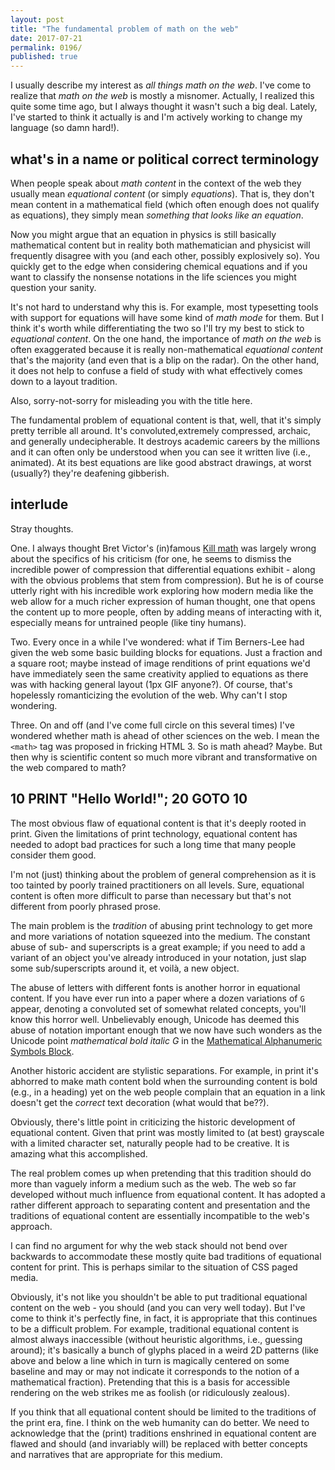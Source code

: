```yaml
---
layout: post
title: "The fundamental problem of math on the web"
date: 2017-07-21
permalink: 0196/
published: true
---
```


I usually describe my interest as <i>all things math on the web</i>. I've come to realize that <i>math on the web</i> is mostly a misnomer. Actually, I realized this quite some time ago, but I always thought it wasn't such a big deal. Lately, I've started to think it actually is and I'm actively working to change my language (so damn hard!).


## what's in a name or political correct terminology


When people speak about <i>math content</i> in the context of the web they usually mean <i>equational content</i> (or simply <i>equations</i>). That is, they don't mean content in a mathematical field (which often enough does not qualify as equations), they simply mean <i>something that looks like an equation</i>.

Now you might argue that an equation in physics is still basically mathematical content but in reality both mathematician and physicist will frequently disagree with you (and each other, possibly explosively so). You quickly get to the edge when considering chemical equations and if you want to classify the nonsense notations in the life sciences you might question your sanity.

It's not hard to understand why this is. For example, most typesetting tools with support for equations will have some kind of <i>math mode</i> for them.  But I think it's worth while differentiating the two so I'll try my best to stick to <i>equational content</i>. On the one hand, the importance of <i>math on the web</i> is often exaggerated because it is really non-mathematical <i>equational content</i> that's the majority (and even that is a blip on the radar). On the other hand, it does not help to confuse a field of study with what effectively comes down to a layout tradition.

Also, sorry-not-sorry for misleading you with the title here.

The fundamental problem of equational content is that, well, that it's simply pretty terrible all around. It's convoluted,extremely compressed, archaic, and generally undecipherable. It destroys academic careers by the millions and it can often only be understood when you can see it written live (i.e., animated). At its best equations are like good abstract drawings, at worst (usually?) they're deafening gibberish.

## interlude

Stray thoughts.

One. I always thought Bret Victor's (in)famous [Kill math](http://worrydream.com/KillMath/) was largely wrong about the specifics of his criticism (for one, he seems to dismiss the incredible power of compression that differential equations exhibit - along with the obvious problems that stem from compression). But he is of course utterly right with his incredible work exploring how modern media like the web allow for a much richer expression of human thought, one that opens the content up to more people, often by adding means of interacting with it, especially means for untrained people (like tiny humans).

Two. Every once in a while I've wondered: what if Tim Berners-Lee had given the web some basic building blocks for equations. Just a fraction and a square root; maybe instead of image renditions of print equations we'd have immediately seen the same creativity applied to equations as there was with hacking general layout (1px GIF anyone?). Of course, that's hopelessly romanticizing the evolution of the web. Why can't I stop wondering.

Three. On and off (and I've come full circle on this several times) I've wondered whether math is ahead of other sciences on the web. I mean the `<math>` tag was proposed in fricking HTML 3. So is math ahead? Maybe. But then why is scientific content so much more vibrant and transformative on the web compared to math?

## 10 PRINT "Hello World!"; 20 GOTO 10


The most obvious flaw of equational content is that it's deeply rooted in print. Given the limitations of print technology, equational content has needed to adopt bad practices for such a long time that many people consider them good.

I'm not (just) thinking about the problem of general comprehension as it is too tainted by poorly trained practitioners on all levels. Sure, equational content is often more difficult to parse than necessary but that's not different from poorly phrased prose.

The main problem is the <i>tradition</i> of abusing print technology to get more and more variations of notation squeezed into the medium. The constant abuse of sub- and superscripts is a great example; if you need to add a variant of an object you've already introduced in your notation, just slap some sub/superscripts around it, et voilà, a new object.

The abuse of letters with different fonts is another horror in equational content. If you have ever run into a paper where a dozen variations of `G` appear, denoting a convoluted set of somewhat related concepts, you'll know this horror well. Unbelievably enough, Unicode has deemed this abuse of notation important enough that we now have such wonders as the Unicode point <i>mathematical bold italic G</i> in the [Mathematical Alphanumeric Symbols
 Block](https://en.wikipedia.org/wiki/Mathematical_Alphanumeric_Symbols).

Another historic accident are stylistic separations. For example, in print it's abhorred to make math content bold when the surrounding content is bold (e.g., in a heading) yet on the web people complain that an equation in a link doesn't get the <i>correct</i> text decoration (what would that be??).

Obviously, there's little point in criticizing the historic development of equational content. Given that print was mostly limited to (at best) grayscale with a limited character set, naturally people had to be creative. It is amazing what this accomplished.

The real problem comes up when pretending that this tradition should do more than vaguely inform a medium such as the web. The web so far developed without much influence from equational content. It has adopted a rather different approach to separating content and presentation and the traditions of equational content are essentially incompatible to the web's approach.

I can find no argument for why the web stack should not bend over backwards to accommodate these mostly quite bad traditions of equational content for print. This is perhaps similar to the situation of CSS paged media.

Obviously, it's not like you shouldn't be able to put traditional equational content on the web - you should (and you can very well today). But I've come to think it's perfectly fine, in fact, it is appropriate that this continues to be a difficult problem. For example, traditional equational content is almost always inaccessible (without heuristic algorithms, i.e., guessing around); it's basically a bunch of glyphs placed in a weird 2D patterns (like above and below a line which in turn is magically centered on some baseline and may or may not indicate it corresponds to the notion of a mathematical fraction). Pretending that this is a basis for accessible rendering on the web strikes me as foolish (or ridiculously zealous).

If you think that all equational content should be limited to the traditions of the print era, fine. I think on the web humanity can do better. We need to acknowledge that the (print) traditions enshrined in equational content are flawed and should (and invariably will) be replaced with better concepts and narratives that are appropriate for this medium.

